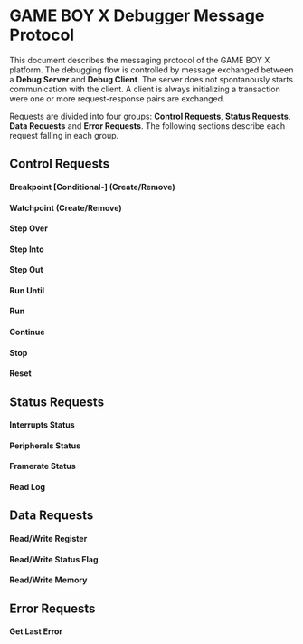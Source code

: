 # GAME BOY X Debugger Message Protocol

This document describes the messaging protocol of the GAME BOY X platform. The debugging flow is controlled by message exchanged between a **Debug Server** and **Debug Client**. The server does not spontanously starts communication with the client. A client is always initializing a transaction were one or more request-response pairs are exchanged. 

Requests are divided into four groups: **Control Requests**, **Status Requests**, **Data Requests** and **Error Requests**. The following sections describe each request falling in each group.

## Control Requests

#### Breakpoint [Conditional-] (Create/Remove)
#### Watchpoint (Create/Remove)
#### Step Over
#### Step Into
#### Step Out
#### Run Until
#### Run
#### Continue
#### Stop
#### Reset


## Status Requests
#### Interrupts Status 
#### Peripherals Status
#### Framerate Status
#### Read Log


## Data Requests
#### Read/Write Register
#### Read/Write Status Flag
#### Read/Write Memory


## Error Requests
#### Get Last Error



